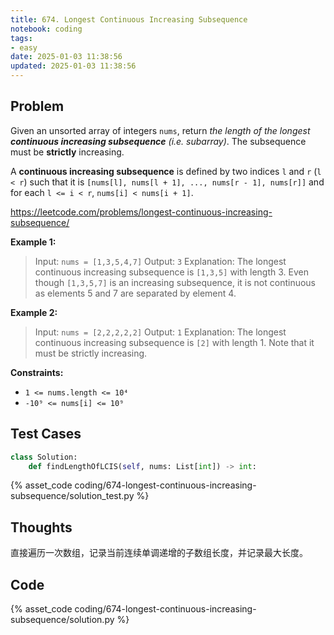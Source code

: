 ```yaml
---
title: 674. Longest Continuous Increasing Subsequence
notebook: coding
tags:
- easy
date: 2025-01-03 11:38:56
updated: 2025-01-03 11:38:56
---
```

## Problem

Given an unsorted array of integers `nums`, return _the length of the longest **continuous increasing subsequence** (i.e. subarray)_. The subsequence must be **strictly** increasing.

A **continuous increasing subsequence** is defined by two indices `l` and `r` (`l < r`) such that it is `[nums[l], nums[l + 1], ..., nums[r - 1], nums[r]]` and for each `l <= i < r`, `nums[i] < nums[i + 1]`.

<https://leetcode.com/problems/longest-continuous-increasing-subsequence/>

**Example 1:**

> Input: `nums = [1,3,5,4,7]`
> Output: `3`
> Explanation: The longest continuous increasing subsequence is `[1,3,5]` with length 3.
> Even though `[1,3,5,7]` is an increasing subsequence, it is not continuous as elements 5 and 7 are separated by element 4.

**Example 2:**

> Input: `nums = [2,2,2,2,2]`
> Output: `1`
> Explanation: The longest continuous increasing subsequence is `[2]` with length 1. Note that it must be strictly increasing.

**Constraints:**

- `1 <= nums.length <= 10⁴`
- `-10⁹ <= nums[i] <= 10⁹`

## Test Cases

``` python
class Solution:
    def findLengthOfLCIS(self, nums: List[int]) -> int:
```

{% asset_code coding/674-longest-continuous-increasing-subsequence/solution_test.py %}

## Thoughts

直接遍历一次数组，记录当前连续单调递增的子数组长度，并记录最大长度。

## Code

{% asset_code coding/674-longest-continuous-increasing-subsequence/solution.py %}
